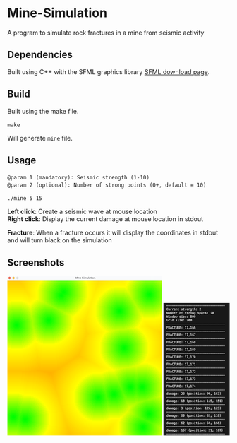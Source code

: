 # Mine-Simulation
A program to simulate rock fractures in a mine from seismic activity

## Dependencies
Built using C++ with the SFML graphics library 
[SFML download page](https://www.sfml-dev.org/download/).

## Build
Built using the make file.
```
make
```
Will generate `mine` file.

## Usage
`@param 1 (mandatory): Seismic strength (1-10)`<br>
`@param 2 (optional): Number of strong points (0+, default = 10)`

```
./mine 5 15
```

**Left click**: Create a seismic wave at mouse location <br>
**Right click**: Display the current damage at mouse location in stdout

**Fracture**: When a fracture occurs it will display the coordinates in stdout and will turn black on the simulation


## Screenshots
![window](window.png)
![window](pictures/log.png)





